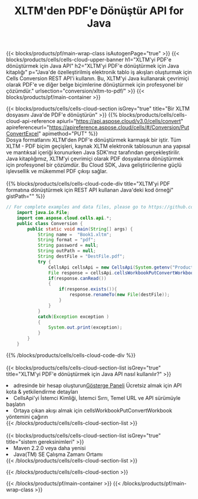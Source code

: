 ﻿---
title:  XLTM'den PDF'e Dönüştür API for Java
description:  Microsoft Excel ve OpenOffice Hesaplama için Bulut API'leri ve SDK'lar Elektronik tabloyu diğer biçim dosyasına dönüştürün.
url: /tr/java/conversion/xltm-to-pdf/
---
{{< blocks/products/pf/main-wrap-class isAutogenPage="true" >}}
{{< blocks/products/cells/cells-cloud-upper-banner h1="XLTM\'yi PDF\'e dönüştürmek için Java API" h2="XLTM\'yi PDF\'e dönüştürmek için Java kitaplığı" p="Java\'de özelleştirilmiş elektronik tablo iş akışları oluşturmak için Cells Conversion REST API\'i kullanın. Bu, XLTM\'yi Java kullanarak çevrimiçi olarak PDF\'e ve diğer belge biçimlerine dönüştürmek için profesyonel bir çözümdür." urlsection="conversion/xltm-to-pdf/" >}}
{{< blocks/products/pf/main-container >}}

{{< blocks/products/cells/cells-cloud-section isGrey="true" title="Bir XLTM dosyasını Java\'de PDF\'e dönüştürün" >}}
{{% blocks/products/cells/cells-cloud-api-reference apiurl="https://api.aspose.cloud/v3.0/cells/convert" apireferenceurl="https://apireference.aspose.cloud/cells/#/Conversion/PutConvertExcel" apimethod="PUT" %}}
<br/>
Dosya formatlarını XLTM'den PDF'e dönüştürmek karmaşık bir iştir. Tüm XLTM - PDF biçim geçişleri, kaynak XLTM elektronik tablosunun ana yapısal ve mantıksal içeriği korunurken Java SDK'mız tarafından gerçekleştirilir. Java kitaplığımız, XLTM'yi çevrimiçi olarak PDF dosyalarına dönüştürmek için profesyonel bir çözümdür. Bu Cloud SDK, Java geliştiricilerine güçlü işlevsellik ve mükemmel PDF çıkışı sağlar.
<br/>
<br/>
{{% blocks/products/cells/cells-cloud-code-div title="XLTM\'yi PDF formatına dönüştürmek için REST API kullanan Java\'deki kod örneği" gistPath="" %}}
 
```java
// For complete examples and data files, please go to https://github.com/aspose-cells-cloud/aspose-cells-cloud-java/
    import java.io.File;
    import com.aspose.cloud.cells.api.*;
    public class Conversion {
        public static void main(String[] args) {
            String name =  "Book1.xltm";
            String format = "pdf";
            String password = null;
            String outPath = null;
            String destFile = "DestFile.pdf";
            try {
                CellsApi cellsApi = new CellsApi(System.getenv("ProductClientId"), System.getenv("ProductClientSecret"));
                File response = cellsApi.cellsWorkbookPutConvertWorkbook(new File(name), format, password, outPath, null,null);            
                if(response.canRead())
                {
                    if(response.exists()){
                        response.renameTo(new File(destFile));
                    }                
                }
            }
            catch(Exception exception )
            {
                System.out.print(exception);
            }
        }
    }
```
 
{{% /blocks/products/cells/cells-cloud-code-div %}}
<br/>
<br/>
{{< blocks/products/cells/cells-cloud-section-list isGrey="true" title="XLTM\'yi PDF\'e dönüştürmek için Java API nasıl kullanılır?" >}}
<li> adresinde bir hesap oluşturun<a href="https://dashboard.aspose.cloud/">Gösterge Paneli</a> Ücretsiz almak için API kota & yetkilendirme detayları</li>
<li>CellsApi'yi İstemci Kimliği, İstemci Sırrı, Temel URL ve API sürümüyle başlatın</li>
<li>Ortaya çıkan akışı almak için cellsWorkbookPutConvertWorkbook yöntemini çağırın</li>
{{< /blocks/products/cells/cells-cloud-section-list >}}
<br/>
<br/>
{{< blocks/products/cells/cells-cloud-section-list isGrey="true" title="sistem gereksinimleri" >}}
<li>Maven 2.2.0 veya daha yenisi</li>
<li>Java(TM) SE Çalışma Zamanı Ortamı</li>
{{< /blocks/products/cells/cells-cloud-section-list >}}

{{< /blocks/products/cells/cells-cloud-section >}}

{{< /blocks/products/pf/main-container >}}
{{< /blocks/products/pf/main-wrap-class >}}
